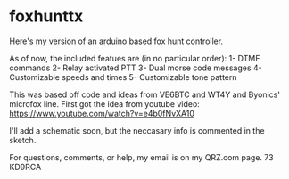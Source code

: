 # foxhunttx

Here's my version of an arduino based fox hunt controller.

As of now, the included featues are (in no particular order):
1- DTMF commands
2- Relay activated PTT
3- Dual morse code messages
4- Customizable speeds and times
5- Customizable tone pattern

This was based off code and ideas from VE6BTC and WT4Y and Byonics' microfox line.
First got the idea from youtube video: https://www.youtube.com/watch?v=e4b0fNvXA10

I'll add a schematic soon, but the neccasary info is commented in the sketch.

For questions, comments, or help, my email is on my QRZ.com page.
73
KD9RCA
